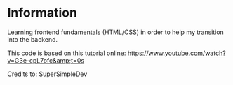 # Information
Learning frontend fundamentals (HTML/CSS) in order to help my transition into the backend.

This code is based on this tutorial online: https://www.youtube.com/watch?v=G3e-cpL7ofc&amp;t=0s

Credits to: SuperSimpleDev
